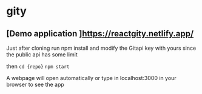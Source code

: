 # gity

## [Demo application ]https://reactgity.netlify.app/

Just after cloning run npm install and modify the Gitapi key with yours since the public api has some limit 


then 
`cd {repo}`
`npm start` 

A webpage will open automatically or type in localhost:3000 in your browser to see the app 
